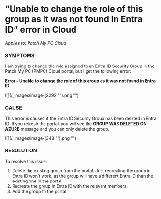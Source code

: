# “Unable to change the role of this group as it was not found in Entra ID” error in Cloud

_Applies to: Patch My PC Cloud_

### SYMPTOMS

I am trying to change the role assigned to an Entra ID Security Group in the Patch My PC (PMPC) Cloud portal, but I get the following error:

**Error - Unable to change the role of this group as it was not found in Entra ID**

!\[]\(/\_images/image-(2292 "").png "")

### CAUSE

This error is caused if the Entra ID Security Group has been deleted in Entra ID. If you refresh the portal, you will see the **GROUP WAS DELETED ON AZURE** message and you can only delete the group.

!\[]\(/\_images/image-(348 "").png "")

### RESOLUTION

To resolve this issue:

1. Delete the existing group from the portal. Just recreating the group in Entra ID won’t work, as the group will have a different Entra ID than the existing one in the portal.
2. Recreate the group in Entra ID with the relevant members.
3. Add the group to the portal.
